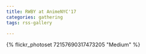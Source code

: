 ```yaml
---
title: RWBY at AnimeNYC'17
categories: gathering
tags: rss-gallery

---
```


{% flickr_photoset 72157690317473205 "Medium" %}